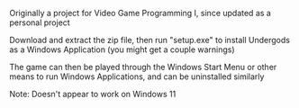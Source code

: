 Originally a project for Video Game Programming I, since updated as a personal project

Download and extract the zip file, then run "setup.exe" to install Undergods as a Windows Application (you might get a couple warnings)

The game can then be played through the Windows Start Menu or other means to run Windows Applications, and can be uninstalled similarly

Note: Doesn't appear to work on Windows 11
